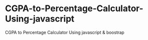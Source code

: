 # CGPA-to-Percentage-Calculator-Using-javascript
CGPA to Percentage Calculator Using javascript &amp; boostrap
